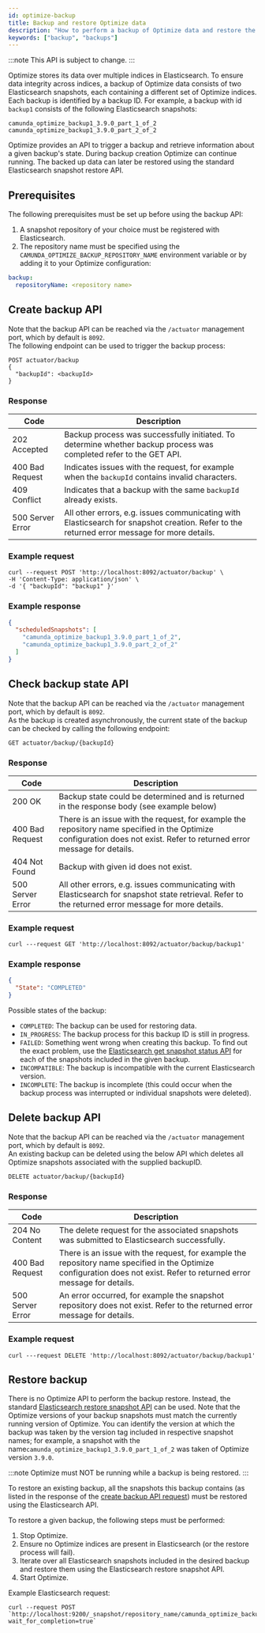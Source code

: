 ```yaml
---
id: optimize-backup
title: Backup and restore Optimize data
description: "How to perform a backup of Optimize data and restore the backup."
keywords: ["backup", "backups"]
---
```


:::note
This API is subject to change.
:::

Optimize stores its data over multiple indices in Elasticsearch. To ensure data integrity across indices, a backup of Optimize data consists of two Elasticsearch snapshots, each containing a different set of Optimize indices. Each backup is identified by a backup ID. For example, a backup with id `backup1` consists of the following Elasticsearch snapshots:

```
camunda_optimize_backup1_3.9.0_part_1_of_2
camunda_optimize_backup1_3.9.0_part_2_of_2
```

Optimize provides an API to trigger a backup and retrieve information about a given backup's state. During backup creation Optimize can continue running. The backed up data can later be restored using the standard Elasticsearch snapshot restore API.

## Prerequisites

The following prerequisites must be set up before using the backup API:

1. A snapshot repository of your choice must be registered with Elasticsearch.
2. The repository name must be specified using the `CAMUNDA_OPTIMIZE_BACKUP_REPOSITORY_NAME` environment variable or by adding it to your Optimize configuration:

```yaml
backup:
  repositoryName: <repository name>
```

## Create backup API

Note that the backup API can be reached via the `/actuator` management port, which by default is `8092`.  
The following endpoint can be used to trigger the backup process:

```
POST actuator/backup
{
  "backupId": <backupId>
}
```

### Response

| Code             | Description                                                                                                                                 |
| ---------------- | ------------------------------------------------------------------------------------------------------------------------------------------- |
| 202 Accepted     | Backup process was successfully initiated. To determine whether backup process was completed refer to the GET API.                          |
| 400 Bad Request  | Indicates issues with the request, for example when the `backupId` contains invalid characters.                                             |
| 409 Conflict     | Indicates that a backup with the same `backupId` already exists.                                                                            |
| 500 Server Error | All other errors, e.g. issues communicating with Elasticsearch for snapshot creation. Refer to the returned error message for more details. |

### Example request

```
curl --request POST 'http://localhost:8092/actuator/backup' \
-H 'Content-Type: application/json' \
-d '{ "backupId": "backup1" }'
```

### Example response

```json
{
  "scheduledSnapshots": [
    "camunda_optimize_backup1_3.9.0_part_1_of_2",
    "camunda_optimize_backup1_3.9.0_part_2_of_2"
  ]
}
```

## Check backup state API

Note that the backup API can be reached via the `/actuator` management port, which by default is `8092`.  
As the backup is created asynchronously, the current state of the backup can be checked by calling the following endpoint:

```
GET actuator/backup/{backupId}
```

### Response

| Code             | Description                                                                                                                                                              |
| ---------------- | ------------------------------------------------------------------------------------------------------------------------------------------------------------------------ |
| 200 OK           | Backup state could be determined and is returned in the response body (see example below)                                                                                |
| 400 Bad Request  | There is an issue with the request, for example the repository name specified in the Optimize configuration does not exist. Refer to returned error message for details. |
| 404 Not Found    | Backup with given id does not exist.                                                                                                                                     |
| 500 Server Error | All other errors, e.g. issues communicating with Elasticsearch for snapshot state retrieval. Refer to the returned error message for more details.                       |

### Example request

```
curl ---request GET 'http://localhost:8092/actuator/backup/backup1'
```

### Example response

```json
{
  "State": "COMPLETED"
}
```

Possible states of the backup:

- `COMPLETED`: The backup can be used for restoring data.
- `IN_PROGRESS`: The backup process for this backup ID is still in progress.
- `FAILED`: Something went wrong when creating this backup. To find out the exact problem, use the [Elasticsearch get snapshot status API](https://www.elastic.co/guide/en/elasticsearch/reference/7.17/get-snapshot-status-api.html) for each of the snapshots included in the given backup.
- `INCOMPATIBLE`: The backup is incompatible with the current Elasticsearch version.
- `INCOMPLETE`: The backup is incomplete (this could occur when the backup process was interrupted or individual snapshots were deleted).

## Delete backup API

Note that the backup API can be reached via the `/actuator` management port, which by default is `8092`.  
An existing backup can be deleted using the below API which deletes all Optimize snapshots associated with the supplied backupID.

```
DELETE actuator/backup/{backupId}
```

### Response

| Code             | Description                                                                                                                                                              |
| ---------------- | ------------------------------------------------------------------------------------------------------------------------------------------------------------------------ |
| 204 No Content   | The delete request for the associated snapshots was submitted to Elasticsearch successfully.                                                                             |
| 400 Bad Request  | There is an issue with the request, for example the repository name specified in the Optimize configuration does not exist. Refer to returned error message for details. |
| 500 Server Error | An error occurred, for example the snapshot repository does not exist. Refer to the returned error message for details.                                                  |

### Example request

```
curl ---request DELETE 'http://localhost:8092/actuator/backup/backup1'
```

## Restore backup

There is no Optimize API to perform the backup restore. Instead, the standard [Elasticsearch restore snapshot API](https://www.elastic.co/guide/en/elasticsearch/reference/7.17/restore-snapshot-api.html) can be used. Note that the Optimize versions of your backup snapshots must match the currently running version of Optimize. You can identify the version at which the backup was taken by the version tag included in respective snapshot names; for example, a snapshot with the name`camunda_optimize_backup1_3.9.0_part_1_of_2` was taken of Optimize version `3.9.0`.

:::note
Optimize must NOT be running while a backup is being restored.
:::

To restore an existing backup, all the snapshots this backup contains (as listed in the response of the [create backup API request](#example-response)) must be restored using the Elasticsearch API.

To restore a given backup, the following steps must be performed:

1. Stop Optimize.
2. Ensure no Optimize indices are present in Elasticsearch (or the restore process will fail).
3. Iterate over all Elasticsearch snapshots included in the desired backup and restore them using the Elasticsearch restore snapshot API.
4. Start Optimize.

Example Elasticsearch request:

```
curl --request POST `http://localhost:9200/_snapshot/repository_name/camunda_optimize_backup1_3.9.0_part_1_of_2/_restore?wait_for_completion=true`
```
